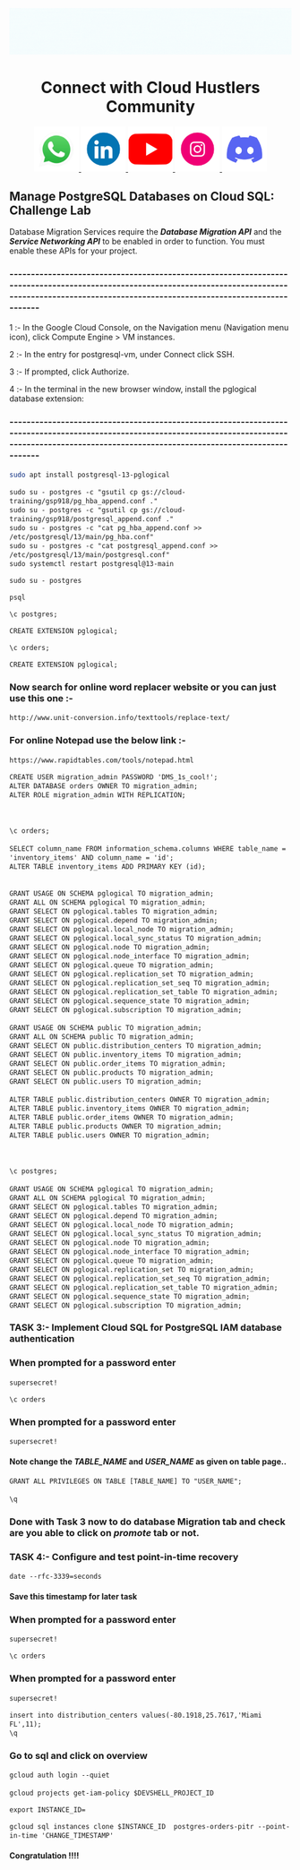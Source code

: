 ![API Gateway Banner](https://raw.githubusercontent.com/Cloud-Hustlers/content/f9a8642976ea21cd234c91239431e41f05264842/gif/12.gif)

<div align="center">
  
# Connect with Cloud Hustlers Community
</div>

<p align="center">
  <a href="https://whatsapp.cloudhustlers.in" target="_blank">
    <img src="https://raw.githubusercontent.com/Cloud-Hustlers/content/main/gif/whatsapp.gif" alt="WhatsApp" width="80">
  </a>
  <a href="https://in.linkedin.com/company/cloud-hustlers" target="_blank">
    <img src="https://raw.githubusercontent.com/Cloud-Hustlers/content/main/gif/linkedin%20gif.gif" alt="LinkedIn" width="80">
  </a>
  <a href="https://www.youtube.com/@CloudHustlers" target="_blank">
    <img src="https://raw.githubusercontent.com/Cloud-Hustlers/content/main/gif/youtube.png" alt="Youtube" width="80">
  </a>
  <a href="https://instagram.com/cloud_hustlers" target="_blank">
    <img src="https://raw.githubusercontent.com/Cloud-Hustlers/content/main/gif/insta.gif" alt="Instagram" width="80">
  </a>
  <a href="https://discord.gg/MdbVq7BJNd" target="_blank">
    <img src="https://raw.githubusercontent.com/Cloud-Hustlers/content/main/gif/discord.gif" alt="GitHub" width="80">
  </a>
</p>

## Manage PostgreSQL Databases on Cloud SQL: Challenge Lab


Database Migration Services require the ***Database Migration API*** and the ***Service Networking API*** to be enabled in order to function. You must enable these APIs for your project.

### ----------------------------------------------------------------------------------------------------------------------------------------------------------------------------------------------------------

1 :- In the Google Cloud Console, on the Navigation menu (Navigation menu icon), click Compute Engine > VM instances.

2 :- In the entry for postgresql-vm, under Connect click SSH.

3 :- If prompted, click Authorize.

4 :- In the terminal in the new browser window, install the pglogical database extension:

### ----------------------------------------------------------------------------------------------------------------------------------------------------------------------------------------------------------

```bash
sudo apt install postgresql-13-pglogical
```

```
sudo su - postgres -c "gsutil cp gs://cloud-training/gsp918/pg_hba_append.conf ."
sudo su - postgres -c "gsutil cp gs://cloud-training/gsp918/postgresql_append.conf ."
sudo su - postgres -c "cat pg_hba_append.conf >> /etc/postgresql/13/main/pg_hba.conf"
sudo su - postgres -c "cat postgresql_append.conf >> /etc/postgresql/13/main/postgresql.conf"
sudo systemctl restart postgresql@13-main
```

```
sudo su - postgres
```
```
psql
```

```
\c postgres;
```

```
CREATE EXTENSION pglogical;
```
```
\c orders;
```
```
CREATE EXTENSION pglogical;
```

### Now search for online word replacer website or you can just use this one  :-

```
http://www.unit-conversion.info/texttools/replace-text/
```

### For online Notepad use the below link :- 
```
https://www.rapidtables.com/tools/notepad.html
```

```
CREATE USER migration_admin PASSWORD 'DMS_1s_cool!';
ALTER DATABASE orders OWNER TO migration_admin;
ALTER ROLE migration_admin WITH REPLICATION;



\c orders;

SELECT column_name FROM information_schema.columns WHERE table_name = 'inventory_items' AND column_name = 'id';
ALTER TABLE inventory_items ADD PRIMARY KEY (id);


GRANT USAGE ON SCHEMA pglogical TO migration_admin;
GRANT ALL ON SCHEMA pglogical TO migration_admin;
GRANT SELECT ON pglogical.tables TO migration_admin;
GRANT SELECT ON pglogical.depend TO migration_admin;
GRANT SELECT ON pglogical.local_node TO migration_admin;
GRANT SELECT ON pglogical.local_sync_status TO migration_admin;
GRANT SELECT ON pglogical.node TO migration_admin;
GRANT SELECT ON pglogical.node_interface TO migration_admin;
GRANT SELECT ON pglogical.queue TO migration_admin;
GRANT SELECT ON pglogical.replication_set TO migration_admin;
GRANT SELECT ON pglogical.replication_set_seq TO migration_admin;
GRANT SELECT ON pglogical.replication_set_table TO migration_admin;
GRANT SELECT ON pglogical.sequence_state TO migration_admin;
GRANT SELECT ON pglogical.subscription TO migration_admin;

GRANT USAGE ON SCHEMA public TO migration_admin;
GRANT ALL ON SCHEMA public TO migration_admin;
GRANT SELECT ON public.distribution_centers TO migration_admin;
GRANT SELECT ON public.inventory_items TO migration_admin;
GRANT SELECT ON public.order_items TO migration_admin;
GRANT SELECT ON public.products TO migration_admin;
GRANT SELECT ON public.users TO migration_admin;

ALTER TABLE public.distribution_centers OWNER TO migration_admin;
ALTER TABLE public.inventory_items OWNER TO migration_admin;
ALTER TABLE public.order_items OWNER TO migration_admin;
ALTER TABLE public.products OWNER TO migration_admin;
ALTER TABLE public.users OWNER TO migration_admin;



\c postgres;

GRANT USAGE ON SCHEMA pglogical TO migration_admin;
GRANT ALL ON SCHEMA pglogical TO migration_admin;
GRANT SELECT ON pglogical.tables TO migration_admin;
GRANT SELECT ON pglogical.depend TO migration_admin;
GRANT SELECT ON pglogical.local_node TO migration_admin;
GRANT SELECT ON pglogical.local_sync_status TO migration_admin;
GRANT SELECT ON pglogical.node TO migration_admin;
GRANT SELECT ON pglogical.node_interface TO migration_admin;
GRANT SELECT ON pglogical.queue TO migration_admin;
GRANT SELECT ON pglogical.replication_set TO migration_admin;
GRANT SELECT ON pglogical.replication_set_seq TO migration_admin;
GRANT SELECT ON pglogical.replication_set_table TO migration_admin;
GRANT SELECT ON pglogical.sequence_state TO migration_admin;
GRANT SELECT ON pglogical.subscription TO migration_admin;
```


### TASK 3:- Implement Cloud SQL for PostgreSQL IAM database authentication


### When prompted for a password enter 
```
supersecret!
```

```
\c orders
```
### When prompted for a password enter 
```
supersecret!
```



#### Note change the ***TABLE_NAME*** and ***USER_NAME*** as given on table page..
```
GRANT ALL PRIVILEGES ON TABLE [TABLE_NAME] TO "USER_NAME";

\q
```

### Done with Task 3 now to do database Migration tab and check are you able to click on ***promote*** tab or not.

### TASK 4:- Configure and test point-in-time recovery

```
date --rfc-3339=seconds
```

#### Save this timestamp for later task

### When prompted for a password enter 
```
supersecret!
```

```
\c orders
```
### When prompted for a password enter 
```
supersecret!
```

```
insert into distribution_centers values(-80.1918,25.7617,'Miami FL',11);
\q
```

### Go to sql and click on overview 

```
gcloud auth login --quiet

gcloud projects get-iam-policy $DEVSHELL_PROJECT_ID
```
```
export INSTANCE_ID=
```

```
gcloud sql instances clone $INSTANCE_ID  postgres-orders-pitr --point-in-time 'CHANGE_TIMESTAMP'
```

#### 

#### Congratulation !!!!



